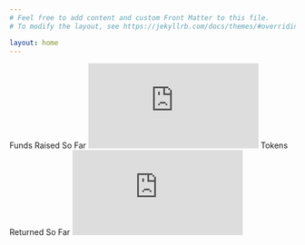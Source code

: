 ```yaml
---
# Feel free to add content and custom Front Matter to this file.
# To modify the layout, see https://jekyllrb.com/docs/themes/#overriding-theme-defaults

layout: home
---
```

Funds Raised So Far ![funds-raised-so-far](http://www.coolfundraisingideas.net/thermometer/thermometer.php?currency=dollar&goal=600000&raised=51635&color=blue&size=medium)
                Tokens Returned So Far ![tokens-returned-so-far](http://www.coolfundraisingideas.net/thermometer/thermometer.php?currency=none&goal=600&raised=0&color=green&size=medium)
